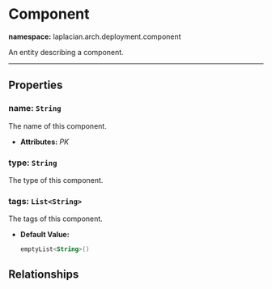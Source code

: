 

# **Component**
**namespace:** laplacian.arch.deployment.component

An entity describing a component.



---

## Properties

### name: `String`
The name of this component.
- **Attributes:** *PK*

### type: `String`
The type of this component.

### tags: `List<String>`
The tags of this component.
- **Default Value:**
  ```kotlin
  emptyList<String>()
  ```

## Relationships
